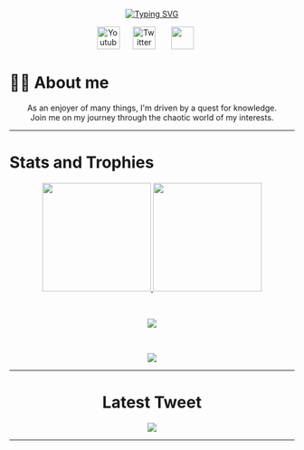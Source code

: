 <!--Heading matrix-->



<!--##############################################################################################################################################################-->

<!-- Readme typing SVg- https://git.io/typing-svg -->
<!-- Koodos to DenverCoder1-->

<p align="Center">
<a href="https://git.io/typing-svg"><img src="https://readme-typing-svg.demolab.com?font=Fira+Code&pause=3000&color=0BF700&center=true&width=500&lines=Millitarychest;Stupid+things+done+good+enough" alt="Typing SVG" /></a>
  </p>

<!--##############################################################################################################################################################-->

<!--Social Media-->
<!--Icons from https://www.iconfinder.com/-->
<p align="center">
<a href="https://www.youtube.com/@millitarychest"><img width="40px" alt="Youtube" title="Youtube" src="https://www.iconsdb.com/icons/preview/green/youtube-3-xxl.png"/></a>&#8287;&#8287;&#8287;&#8287;&#8287;
<a href="https://twitter.com/Millitarychest"><img width="40px" alt="Twitter" title="Twitter" src="https://www.iconsdb.com/icons/preview/green/twitter-3-xxl.png"/></a>
  &#8287;&#8287;&#8287;&#8287;&#8287;
<a href="https://discord.com/users/223143556770955273" alt="Discord" title="Discord"><img width="40px" src="https://www.iconsdb.com/icons/preview/green/discord-xxl.png"/></a> &#8287;&#8287;&#8287;&#8287;&#8287;  



</p>

<!--##############################################################################################################################################################-->

<!--About me section- generated using CHATRGPT-->
<h1>🙋‍♂️ About me</h1>
<p align="center">
As an enjoyer of many things, I'm driven by a quest for knowledge. <br>
Join me on my journey through the chaotic world of my interests.
</p>
<hr>
<!--##############################################################################################################################################################-->

<!--Achivemnts

<details>
  <summary><h1>🏆 Achievements</h1></summary>
  <hr>

  <a href="https://app.hackthebox.com/profile/1252668" title="Hack the box" style="color: inherit; text-decoration: none;">

  <hr><h3>&nbsp;&nbsp;&nbsp;&nbsp;<img width=20px src="https://static-00.iconduck.com/assets.00/hack-the-box-icon-512x512-pokr8xc5.png"> Hack The Box</h3>
  <blockquote><p>See some of my most noteworthy achievements on the Hack The Box platform.</p></blockquote>
  <br><table align="center">
    <tr align="center">
      <th><b>Personal Best Rank</b></th>
      <th><b>Final Score</b></th>
      <th><b>Users Owns</b></th>
      <th><b>Systems Own</b></th>
      <th><b>Rank Type</b></th>
    </tr>
    <tr align="center">
      <td>438</td>
      <td>240</td>
      <td>18</td>
      <td>14</td>
      <td>Pro Hacker</td>
    </tr>
  </table>
  <p>

  </p>
  </a>


  <a href="https://play.picoctf.org/users/Millitarychest" title="PicoCTF" style="color: inherit; text-decoration: none;">
  <hr><h3>&nbsp;&nbsp;&nbsp;&nbsp;<img width=55px src="https://play.picoctf.org/static/media/picoctf-logo-horizontal-white.17fdf0dcdef08dc3396a195b95e3bc29.svg"> PicoCTF</h3>
  <blockquote><p>Check out some of my accomplishments on PicoCTF.</p></blockquote>
 <br><table align="center">
    <tr align="center">
      <th><b>Gym Score</b></th>
      <th><b>Challenges Solved</b></th>
      </tr>
    <tr align="center">
      <td>60</td>
      <td>5</td>
    </tr>
  </table>
  <p>
 </p>
  </a>

  </details>
<hr>
<!--#####################################################################################################################################################################################-->

<h1>Stats and Trophies</h1>

<p align="center">
<a href="https://github.com/DuseTrive">
  <img src="https://github-readme-stats.vercel.app/api?username=Millitarychest&theme=midnight-purple&hide_border=false&include_all_commits=true&count_private=true"height="192px">
  <img src="https://github-readme-stats.vercel.app/api/top-langs/?username=Millitarychest&theme=midnight-purple&hide_border=false&include_all_commits=true&count_private=true&layout=compact" height="192px">
</a></p>
<br>

<p align="center"><img src="https://github-profile-trophy.vercel.app/?username=Millitarychest&theme=tokyonight&no-frame=false&no-bg=false&margin-w=4"></p>
<br>
<p align="center"><img src="https://www.hackthebox.com/badge/image/1252668"></p>
<hr>
<!--###########################################################################################################################################################-->

<!--Koodoss to https://github.com/VishwaGauravIn/github-twitter-card-embed-->


<h1 align="center">Latest Tweet</h1> 
<p align="center">
<a href="https://twitter.com/Millitarychest"><img src="https://gtce.itsvg.in/api?username=Millitarychest&theme=dracula&response=true&border=true&time=true&icon=default"/></a>
</p> </a>
<hr>
